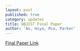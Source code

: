 ```yaml
---
layout: post
published: true
category: updates
title: OBJIST Final Paper
author: 'Ao, Hiya, Mia, Parker'
---
```

[Final Paper Link](https://drive.google.com/file/d/1L6BqoQe8HpkzLg2kEG58Ujci6ecmVh8J/view?usp=sharing)
